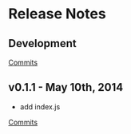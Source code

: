 # Release Notes

## Development

[Commits](https://github.com/jhudson8/react-mixin-manager/compare/v0.1.1...master)

## v0.1.1 - May 10th, 2014
- add index.js

[Commits](https://github.com/jhudson8/react-mixin-manager/compare/ee47aec...v0.1.1)
